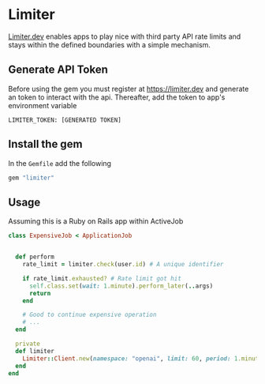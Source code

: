 # Limiter

[Limiter.dev](https://limiter.dev) enables apps to play nice with third party API rate limits and stays within the defined boundaries with a simple mechanism.

## Generate API Token

Before using the gem you must register at <https://limiter.dev> and generate an token to interact with the api. Thereafter, add the token to app's environment variable

```
LIMITER_TOKEN: [GENERATED TOKEN]
```

## Install the gem

In the `Gemfile` add the following

```ruby
gem "limiter"
```

## Usage

Assuming this is a Ruby on Rails app within ActiveJob

```ruby
class ExpensiveJob < ApplicationJob


  def perform
    rate_limit = limiter.check(user.id) # A unique identifier

    if rate_limit.exhausted? # Rate limit got hit
      self.class.set(wait: 1.minute).perform_later(..args)
      return
    end

    # Good to continue expensive operation
    # ...
  end

  private
  def limiter
    Limiter::Client.new(namespace: "openai", limit: 60, period: 1.minute)
  end
end
```

